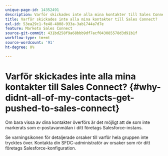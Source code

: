 ```yaml
---
unique-page-id: 14352491
description: Varför skickades inte alla mina kontakter till Sales Connect? - Marketo Docs - produktdokumentation
title: Varför skickades inte alla mina kontakter till Sales Connect?
exl-id: 53ea29c1-fe48-4808-933a-3ab1744a7d7e
feature: Marketo Sales Connect
source-git-commit: 431bd258f9a68bbb9df7acf043085578d3d91b1f
workflow-type: tm+mt
source-wordcount: '91'
ht-degree: 0%

---
```


# Varför skickades inte alla mina kontakter till Sales Connect? {#why-didnt-all-of-my-contacts-get-pushed-to-sales-connect}

Om bara vissa av dina kontakter överförs är det möjligt att de som inte markerats som e-postavanmälan i ditt företags Salesforce-instans.

Se varningsikonen för detaljerade orsaker till varför hela gruppen inte trycktes över. Kontakta din SFDC-administratör av orsaker som rör ditt företags Salesforce-konfiguration.
